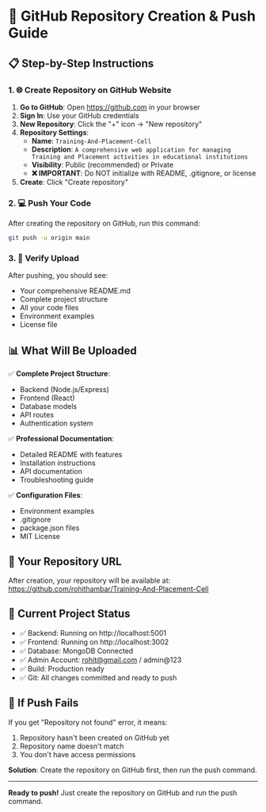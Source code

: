 # 🚀 GitHub Repository Creation & Push Guide

## 📋 Step-by-Step Instructions

### 1. 🌐 Create Repository on GitHub Website

1. **Go to GitHub**: Open https://github.com in your browser
2. **Sign In**: Use your GitHub credentials
3. **New Repository**: Click the "+" icon → "New repository"
4. **Repository Settings**:
   - **Name**: `Training-And-Placement-Cell`
   - **Description**: `A comprehensive web application for managing Training and Placement activities in educational institutions`
   - **Visibility**: Public (recommended) or Private
   - **❌ IMPORTANT**: Do NOT initialize with README, .gitignore, or license
5. **Create**: Click "Create repository"

### 2. 💻 Push Your Code

After creating the repository on GitHub, run this command:

```bash
git push -u origin main
```

### 3. 🎉 Verify Upload

After pushing, you should see:
- Your comprehensive README.md
- Complete project structure
- All your code files
- Environment examples
- License file

## 📊 What Will Be Uploaded

✅ **Complete Project Structure**:
- Backend (Node.js/Express)
- Frontend (React)
- Database models
- API routes
- Authentication system

✅ **Professional Documentation**:
- Detailed README with features
- Installation instructions
- API documentation
- Troubleshooting guide

✅ **Configuration Files**:
- Environment examples
- .gitignore
- package.json files
- MIT License

## 🔧 Your Repository URL

After creation, your repository will be available at:
https://github.com/rohithambar/Training-And-Placement-Cell

## 🎯 Current Project Status

- ✅ Backend: Running on http://localhost:5001
- ✅ Frontend: Running on http://localhost:3002  
- ✅ Database: MongoDB Connected
- ✅ Admin Account: rohit@gmail.com / admin@123
- ✅ Build: Production ready
- ✅ Git: All changes committed and ready to push

## 🚨 If Push Fails

If you get "Repository not found" error, it means:
1. Repository hasn't been created on GitHub yet
2. Repository name doesn't match
3. You don't have access permissions

**Solution**: Create the repository on GitHub first, then run the push command.

---
**Ready to push!** Just create the repository on GitHub and run the push command.
